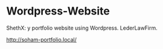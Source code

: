 # Wordpress-Website
ShethX: y portfolio website using Wordpress. 
LederLawFirm. 


http://soham-portfolio.local/
